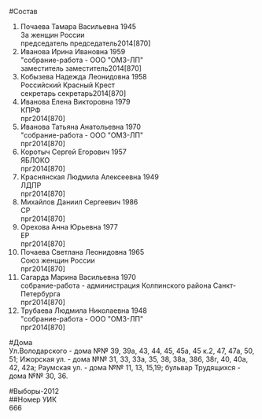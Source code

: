 #Состав  
1. Почаева Тамара Васильевна 1945  
    За женщин России  
    председатель председатель2014[870]  
2. Иванова Ирина Ивановна 1959  
    "собрание-работа - ООО "ОМЗ-ЛП"  
    заместитель заместитель2014[870]  
3. Кобызева Надежда Леонидовна 1958  
    Российский Красный Крест  
    секретарь секретарь2014[870]  
4. Иванова Елена Викторовна 1979  
    КПРФ  
    прг2014[870]  
5. Иванова Татьяна Анатольевна 1970  
    "собрание-работа - ООО "ОМЗ-ЛП"  
    прг2014[870]  
6. Коротыч Сергей Егорович 1957  
    ЯБЛОКО  
    прг2014[870]  
7. Краснянская Людмила Алексеевна 1949  
    ЛДПР  
    прг2014[870]  
8. Михайлов Даниил Сергеевич 1986  
    СР  
    прг2014[870]  
9. Орехова Анна Юрьевна 1977  
    ЕР  
    прг2014[870]  
10. Почаева Светлана Леонидовна 1965  
    Союз женщин России  
    прг2014[870]  
11. Сагарда Марина Васильевна 1970  
    собрание-работа - администрация Колпинского района Санкт-Петербурга  
    прг2014[870]  
12. Трубаева Людмила Николаевна 1948  
    "собрание-работа - ООО "ОМЗ-ЛП"  
    прг2014[870]  
  
#Дома  
Ул.Володарского - дома №№ 39, 39а, 43, 44, 45, 45а, 45 к.2, 47, 47а, 50, 51; Ижорская ул. - дома №№ 31, 33, 33а, 35, 38, 38а, 386, 38г, 40, 40а, 42, 42а; Раумская ул. - дома №№ 11, 13, 15,19; бульвар Трудящихся - дома №№ 30, 36.  
  
#Выборы-2012  
##Номер УИК  
666  

